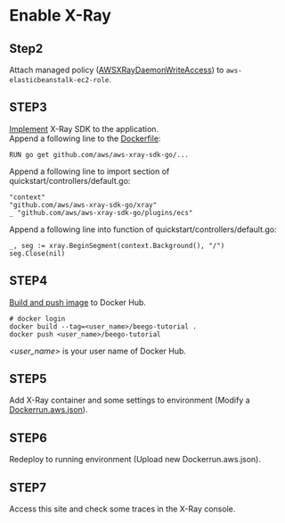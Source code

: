 # Enable X-Ray

## Step2
Attach managed policy ([AWSXRayDaemonWriteAccess](https://docs.aws.amazon.com/xray/latest/devguide/xray-permissions.html#xray-permissions-managedpolicies)) to `aws-elasticbeanstalk-ec2-role`.

## STEP3
[Implement](https://github.com/aws/aws-xray-sdk-go#quick-start) X-Ray SDK to the application.  
Append a following line to the [Dockerfile](../../Dockerfile):

```
RUN go get github.com/aws/aws-xray-sdk-go/...
```

Append a following line to import section of quickstart/controllers/default.go:

```
"context"
"github.com/aws/aws-xray-sdk-go/xray"
_ "github.com/aws/aws-xray-sdk-go/plugins/ecs"
```

Append a following line into function of quickstart/controllers/default.go:

```
_, seg := xray.BeginSegment(context.Background(), "/")
seg.Close(nil)
```


## STEP4

[Build and push image](https://qiita.com/moru3/items/32931813db81d891effb) to Docker Hub.

```
# docker login
docker build --tag=<user_name>/beego-tutorial .
docker push <user_name>/beego-tutorial
```

*<user_name>* is your user name of Docker Hub.

## STEP5
Add X-Ray container and some settings to environment (Modify a [Dockerrun.aws.json](https://docs.aws.amazon.com/ja_jp/xray/latest/devguide/xray-daemon-ecs.html)).


## STEP6
Redeploy to running environment (Upload new Dockerrun.aws.json).


## STEP7
Access this site and check some traces in the X-Ray console.
